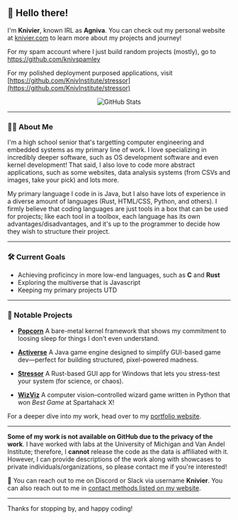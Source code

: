 ## 👋 Hello there!

I'm **Knivier**, known IRL as **Agniva**. You can check out my personal website at [knivier.com](https://knivier.com "Go to my Portfolio") to learn more about my projects and journey! 

For my spam account where I just build random projects (mostly), go to [https://github.com/knivspamley ](https://github.com/knivspamley)

For my polished deployment purposed applications, visit [https://github.com/KnivInstitute/stressor](https://github.com/KnivInstitute/stressor)

<div align="center">
  <img src="https://github-readme-stats.vercel.app/api?username=knivier&theme=dark&show_icons=true&hide_border=true&count_private=true" alt="GitHub Stats" />
</div>

---

### 👨‍💻 About Me

I'm a high school senior that's targetting computer engineering and embedded systems as my primary line of work. I love specializing in incredibly deeper software, such as OS development software and even kernel development! That said, I also love to code more abstract applications, such as some websites, data analysis systems (from CSVs and images, take your pick) and lots more. 

My primary language I code in is Java, but I also have lots of experience in a diverse amount of languages (Rust, HTML/CSS, Python, and others). I firmly believe that coding languages are just tools in a box that can be used for projects; like each tool in a toolbox, each language has its own advantages/disadvantages, and it's up to the programmer to decide how they wish to structure their project. 

---

### 🛠️ Current Goals

- Achieving proficincy in more low-end languages, such as **C** and **Rust**
- Exploring the multiverse that is Javascript
- Keeping my primary projects UTD

---

### 🚀 Notable Projects

* **[Popcorn](https://github.com/knivier/Popcorn "Popcorn GitHub")**
  A bare-metal kernel framework that shows my commitment to loosing sleep for things I don't even understand.

* **[Activerse](https://knivier.com/activerseinfo "Activerse Website")**
  A Java game engine designed to simplify GUI-based game dev—perfect for building structured, pixel-powered madness.

* **[Stressor](https://github.com/KnivInstitute/stressor)**
  A Rust-based GUI app for Windows that lets you stress-test your system (for science, or chaos).

* **[WizViz](https://github.com/knivier/wizviz "WizViz GitHub Repo")**
  A computer vision–controlled wizard game written in Python that won *Best Game* at Spartahack X!

For a deeper dive into my work, head over to my [portfolio website](https://knivier.com "Go to my Portfolio").

---


**Some of my work is not available on GitHub due to the privacy of the work**. I have worked with labs at the University of Michigan and Van Andel Institute; therefore, I **cannot** release the code as the data is affiliated with it. However, I can provide descriptions of the work along with showcases to private individuals/organizations, so please contact me if you're interested!

💬 You can reach out to me on Discord or Slack via username **Knivier**. You can also reach out to me in [contact methods listed on my website](https://knivier.com/#contact).

---

Thanks for stopping by, and happy coding! 
